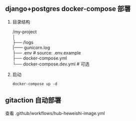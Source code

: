 ## django+postgres docker-compose 部署

1. 目录结构

    /my-project<br>
    │<br>
    ├── /logs<br>
    |—— gunicorn.log<br>
    ├── .env # source: .env.example<br>
    ├── docker-compose.yml<br>
    └── docker-compose.dev.yml # 可选<br>


2. 启动

    ```shell
    docker-compose up -d
    ```

## gitaction 自动部署
查看 .github/workflows/hub-heweishi-image.yml
